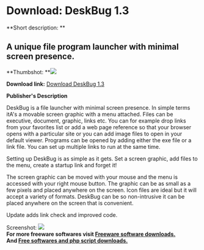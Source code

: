 # Download: DeskBug 1.3

**Short description: **

## A unique file program launcher with minimal screen presence.

  
**Thumbshot: **![](http://www.freewarefiles.com/screenshot/deskbug13_md.jpg)   
  
**Download link:** [Download DeskBug 1.3](http://freesoftwares.boysofts.com/DeskBug_program_50359.html)  
  

**Publisher's Description**  
  

DeskBug is a file launcher with minimal screen presence. In simple terms itA's
a movable screen graphic with a menu attached. Files can be executive,
document, graphic, links etc. You can for example drop links from your
favorites list or add a web page reference so that your browser opens with a
particular site or you can add image files to open in your default viewer.
Programs can be opened by adding either the exe file or a link file. You can
set up multiple links to run at the same time.

Setting up DeskBug is as simple as it gets. Set a screen graphic, add files to
the menu, create a startup link and forget it!

The screen graphic can be moved with your mouse and the menu is accessed with
your right mouse button. The graphic can be as small as a few pixels and
placed anywhere on the screen. Icon files are ideal but it will accept a
variety of formats. DeskBug can be so non-intrusive it can be placed anywhere
on the screen that is convenient.

Update adds link check and improved code.

  
  
Screenshot: ![](http://www.freewarefiles.com/screenshot/deskbug13.jpg)  
**For more freeware softwares visit [Freeware software downloads.](http://freesoftwares.boysofts.com/)**   
**And [Free softwares and php script downloads.](http://www.boysofts.com/)**

